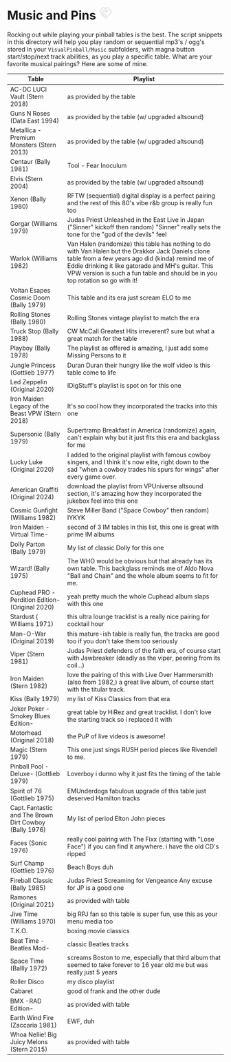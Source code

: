 # Music and Pins ![](../images/handshake_32dp_E3E3E3_FILL0_wght400_GRAD0_opsz40.png "Optional title")
Rocking out while playing your pinball tables is the best. The script snippets in this directory will help you play random or sequential mp3's / ogg's stored in your `VisualPinball/Music` subfolders, with magna button start/stop/next track abilities, as you play a specific table. What are your favorite musical pairings? Here are some of mine.

| Table | Playlist |
| --- | --- |
| AC-DC LUCI Vault (Stern 2018) | as provided by the table
| Guns N Roses (Data East 1994) | as provided by the table (w/ upgraded altsound) |
| Metallica - Premium Monsters (Stern 2013) | as provided by the table (w/ upgraded altsound) |
| Centaur (Bally 1981) | Tool - Fear Inoculum |
| Elvis (Stern 2004) | as provided by the table (w/ upgraded altsound) |
| Xenon (Bally 1980) | RFTW (sequential) digital display is a perfect pairing and the rest of this 80's vibe r&b group is really fun too |
| Gorgar (Williams 1979) | Judas Priest Unleashed in the East Live in Japan ("Sinner" kickoff then random) "Sinner" really sets the tone for the "god of the devils" feel |
| Warlok (Williams 1982) | Van Halen (randomize) this table has nothing to do with Van Halen but the Drakkor Jack Daniels clone table from a few years ago did (kinda) remind me of Eddie drinking it like gatorade and MH's guitar. This VPW version is such a fun table and should be in you top rotation so go with it! 
| Voltan Esapes Cosmic Doom (Bally 1979) | This table and its era just scream ELO to me |
| Rolling Stones (Bally 1980) | Rolling Stones vintage playlist to match the era
| Truck Stop (Bally 1988) | CW McCall Greatest Hits irreverent? sure but what a great match for the table |
| Playboy (Bally 1978) | The playlist as offered is amazing, I just add some Missing Persons to it |
| Jungle Princess (Gottlieb 1977) | Duran Duran their hungry like the wolf video is this table come to life |
| Led Zeppelin (Original 2020) | IDigStuff's playlist is spot on for this one |
| Iron Maiden Legacy of the Beast VPW (Stern 2018) | It's so cool how they incorporated the tracks into this one |
| Supersonic (Bally 1979) | Supertramp Breakfast in America (randomize) again, can't explain why but it just fits this era and backglass for me |
| Lucky Luke (Original 2020) | I added to the original playlist with famous cowboy singers, and I think it's now elite, right down to the sad "when a cowboy trades his spurs for wings" after every game over. |
| American Graffiti (Original 2024) | download the playlist from VPUniverse altsound section, it's amazing how they incorporated the jukebox feel into this one |
| Cosmic Gunfight (Williams 1982) | Steve Miller Band ("Space Cowboy" then random) IYKYK
| Iron Maiden -Virtual Time- | second of 3 IM tables in this list, this one is great with prime IM albums |
| Dolly Parton (Bally 1979) | My list of classic Dolly for this one |
| Wizard! (Bally 1975) | The WHO would be obvious but that already has its own table. This backglass reminds me of Aldo Nova "Ball and Chain" and the whole album seems to fit for me. |
| Cuphead PRO -Perdition Edition- (Original 2020) | yeah pretty much the whole Cuphead album slaps with this one |
| Stardust ( Williams 1971) | this ultra lounge tracklist is a really nice pairing for cocktail hour |
| Man-O-War (Original 2019) | this mature-ish table is really fun, the tracks are good too if you don't take them too seriously |
| Viper (Stern 1981) | Judas Priest defenders of the faith era, of course start with Jawbreaker (deadly as the viper, peering from its coil...) |
| Iron Maiden (Stern 1982) | love the pairing of this with Live Over Hammersmith (also from 1982,) a great live album, of course start with the titular track. |
| Kiss (Bally 1979) | my list of Kiss Classics from that era |
| Joker Poker -Smokey Blues Edition- | great table by HiRez and great tracklist. I don't love the starting track so i replaced it with |
| Motorhead (Original 2018) | the PuP of live videos is awesome! |
| Magic (Stern 1979) | This one just sings RUSH period pieces like Rivendell to me. |
| Pinball Pool -Deluxe- (Gottlieb 1979) | Loverboy i dunno why it just fits the timing of the table |
| Spirit of 76 (Gottlieb 1975) | EMUnderdogs fabulous upgrade of this table just deserved Hamilton tracks |
| Capt. Fantastic and The Brown Dirt Cowboy (Bally 1976) | My list of period Elton John pieces |
| Faces (Sonic 1976) | really cool pairing with The Fixx (starting with "Lose Face") if you can find it anywhere. i have the old CD's ripped |
| Surf Champ (Gottlieb 1976) | Beach Boys duh |
| Fireball Classic (Bally 1985) | Judas Priest Screaming for Vengeance Any excuse for JP is a good one |
| Ramones (Original 2021) | as provided with table |
| Jive Time (Williams 1970) | big RPJ fan so this table is super fun, use this as your menu media too |
| T.K.O. | boxing movie classics |
| Beat Time -Beatles Mod- | classic Beatles tracks |
| Space Time (Ballly 1972) | screams Boston to me, especially that third album that seemed to take forever to 16 year old me but was really just 5 years |
| Roller Disco | my disco playlist |
| Cabaret | good ol frank and the other dude |
| BMX -RAD Edition- | as provided with table |
| Earth Wind Fire (Zaccaria 1981) | EWF, duh |
| Whoa Nellie! Big Juicy Melons (Stern 2015) | as provided with table |







